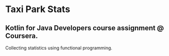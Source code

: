 # Taxi Park Stats
## Kotlin for Java Developers course assignment @ Coursera.
Collecting statistics using functional programming.
